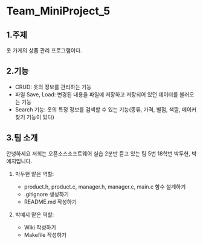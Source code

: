 # Team_MiniProject_5
## 1.주제
  옷 가게의 상품 관리 프로그램이다.
## 2.기능
  * CRUD: 옷의 정보를 관리하는 기능
  * 파일 Save, Load: 변경된 내용을 파일에 저장하고 저장되어 있던 데이터를 불러오는 기능
  * Search 기능: 옷의 특정 정보를 검색할 수 있는 기능(종류, 가격, 별점, 색깔, 메이커 찾기 기능이 있다)
## 3.팀 소개
  안녕하세요 저희는 오픈소스소프트웨어 실습 2분반 듣고 있는 팀 5번 18학번 박두현, 박예지입니다.
  1. 박두현 
    맡은 역할: 
      * product.h, product.c, manager.h, manager.c, main.c 함수 설계하기 
      * .gitignore 생성하기
      * README.md 작성하기

  2. 박예지
     맡은 역할:
      * Wiki 작성하기
      * Makefile 작성하기
